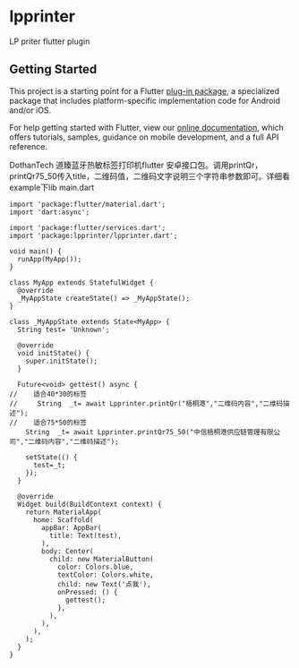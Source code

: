 # lpprinter

LP priter flutter plugin

## Getting Started

This project is a starting point for a Flutter
[plug-in package](https://flutter.dev/developing-packages/),
a specialized package that includes platform-specific implementation code for
Android and/or iOS.

For help getting started with Flutter, view our 
[online documentation](https://flutter.dev/docs), which offers tutorials, 
samples, guidance on mobile development, and a full API reference.


DothanTech 道臻蓝牙热敏标签打印机flutter 安卓接口包。调用printQr，printQr75_50传入title，二维码值，二维码文字说明三个字符串参数即可。详细看example下lib main.dart
 ```
 import 'package:flutter/material.dart';
 import 'dart:async';

 import 'package:flutter/services.dart';
 import 'package:lpprinter/lpprinter.dart';

 void main() {
   runApp(MyApp());
 }

 class MyApp extends StatefulWidget {
   @override
   _MyAppState createState() => _MyAppState();
 }

 class _MyAppState extends State<MyApp> {
   String test= 'Unknown';

   @override
   void initState() {
     super.initState();
   }

   Future<void> gettest() async {
 //    适合40*30的标签
 //     String  _t= await Lpprinter.printQr("梧桐港","二维码内容","二维码描述");
 //    适合75*50的标签
     String  _t= await Lpprinter.printQr75_50("中信梧桐港供应链管理有限公司","二维码内容","二维码描述");

     setState(() {
       test=_t;
     });
   }

   @override
   Widget build(BuildContext context) {
     return MaterialApp(
       home: Scaffold(
         appBar: AppBar(
           title: Text(test),
         ),
         body: Center(
           child: new MaterialButton(
             color: Colors.blue,
             textColor: Colors.white,
             child: new Text('点我'),
             onPressed: () {
               gettest();
             },
           ),
         ),
       ),
     );
   }
 }

 ```